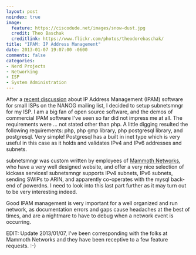 ```yaml
---
layout: post
noindex: true
image:
  feature: https://ciscodude.net/images/snow-dust.jpg
  credit: Theo Baschak
  creditlink: https://www.flickr.com/photos/theodorebaschak/
title: "IPAM: IP Address Management"
date: 2013-01-07 19:07:00 -0600
comments: false
categories:
- Nerd Projects
- Networking
- ISP
- System Administration
---
```

After a [recent discussion](http://mailman.nanog.org/pipermail/nanog/2012-December/thread.html#54210) about IP Address Management (IPAM) software for small ISPs on the NANOG mailing list, I decided to setup subnetsmngr for my ISP. I am a big fan of open source software, and the demos of commercial IPAM software I've seen so far did not impress me at all. The requirements were ... not stated other than php. A little digging resulted the following requirements: php, php gmp library, php postgresql library, and postgresql. Very simple! Postgresql has a built in inet type which is very useful in this case as it holds and validates IPv4 and IPv6 addresses and subnets.

<!--more-->

subnetsmngr was custom written by employees of [Mammoth Networks](http://www.mammothnetworks.com/), who have a very well designed website, and offer a very nice selection of kickass services! subnetsmngr supports IPv4 subnets, IPv6 subnets, sending SWIPs to ARIN, and apparently co-operates with the mysql back-end of powerdns. I need to look into this last part further as it may turn out to be very interesting indeed.

Good IPAM management is very important for a well organized and run network, as documentation errors and gaps cause headaches at the best of times, and are a nightmare to have to debug when a network event is occurring.

EDIT: Update 2013/01/07, I've been corresponding with the folks at Mammoth Networks and they have been receptive to a few feature requests. :-)
